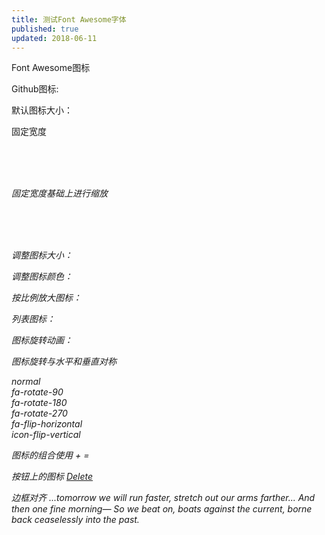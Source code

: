 ```yaml
---
title: 测试Font Awesome字体
published: true
updated: 2018-06-11
---
```


Font Awesome图标

Github图标: <i class="fa fa-fw fa-github"></i>

默认图标大小：<i class="fa fa-car"></i>

固定宽度

<i class="fa fa-home fa-fw"> <br>
<i class="fa fa-book fa-fw"> <br>
<i class="fa fa-pencial fa-fw"> <br>
<i class="fa fa-cog fa-fw">

固定宽度基础上进行缩放

<i class="fa fa-home fa-fw fa-2x"> <br>
<i class="fa fa-book fa-fw fa-2x"> <br>
<i class="fa fa-pencial fa-fw fa-2x"> <br>
<i class="fa fa-cog fa-fw" fa-2x>

调整图标大小：<i class="fa fa-car" style="font-size:48px;"></i>

调整图标颜色：<i class="fa fa-car" style="font-size:60px;color:red;"></i>

按比例放大图标：<i class="fa fa-car fa-lg"></i> <i class="fa fa-car fa-2x"></i>

列表图标：
<i class="fa-li fa fa-check-square"></i>
<i class="fa-li fa fa-check-square"></i>
<i class="fa-li fa fa-spinner fa-spin"></i>
<i class="fa-li fa fa-square"></i>


图标旋转动画：

<i class="fa fa-circle-o-notch fa-spin"></i>
<i class="fa fa-refresh fa-spin"></i>
<i class="fa fa-cog fa-spin"></i>
<i class="fa fa-spinner fa-pulse"></i>

图标旋转与水平和垂直对称

<i class="fa fa-shield"></i> normal <br>
<i class="fa fa-shield fa-rotate-90"></i> fa-rotate-90 <br>
<i class="fa fa-shield fa-rotate-180"></i> fa-rotate-180 <br>
<i class="fa fa-shield fa-rotate-270"></i> fa-rotate-270 <br>
<i class="fa fa-shield fa-flip-horizontal"></i> fa-flip-horizontal <br>
<i class="fa fa-shield fa-flip-vertical"></i> icon-flip-vertical

图标的组合使用
<i class="fa fa-square-o fa-2x fa-border"></i> +
<i class="fa fa-twitter fa-1x"></i> =
<span class="fa-stack fa-lg">
  <i class="fa fa-square-o fa-stack-2x"></i>
  <i class="fa fa-twitter fa-stack-1x"></i>
</span>

按钮上的图标
<a class="btn btn-danger" href="#">
<i class="fa fa-trash-o fa-lg"></i> Delete</a>

边框对齐
<i class="fa fa-quote-left fa-3x pull-left fa-border"></i>
...tomorrow we will run faster, stretch out our arms farther...
And then one fine morning— So we beat on, boats against the
current, borne back ceaselessly into the past.
